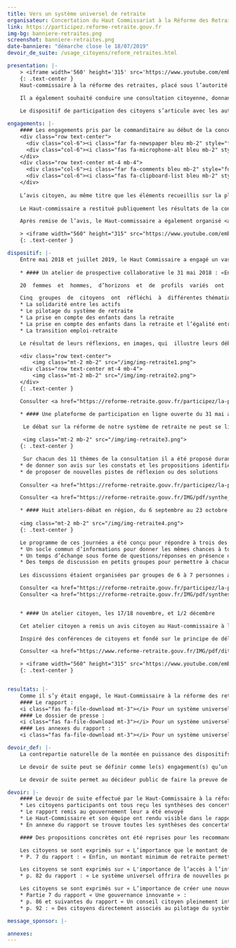 ```yaml
---
title: Vers un système universel de retraite
organisateur: Concertation du Haut Commissariat à la Réforme des Retraites
link: https://participez.reforme-retraite.gouv.fr
img-bg: banniere-retraites.png
screenshot: banniere-retraites.png
date-banniere: "démarche close le 18/07/2019"
devoir_de_suite: /usage_citoyens/reform_retraites.html

presentation: |-
    > <iframe width='560' height='315' src='https://www.youtube.com/embed/t69jhbUmBGQ' frameborder='0' allow='accelerometer; autoplay; encrypted-media; gyroscope; picture-in-picture' allowfullscreen></iframe>
    {: .text-center }
    Haut-commissaire à la réforme des retraites, placé sous l’autorité d’Agnès Buzyn, ministre des Solidarités et de la Santé, Jean-Paul Delevoye a en charge la préparation et le suivi de la mise en place d’un système universel de retraite. Dans ce cadre, il organise la consultation des principaux acteurs du champ des retraites et il coordonne les travaux préparatoires au niveau interministériel, la rédaction des projets de textes législatifs et réglementaires, et le suivi de leur mise en œuvre.
    
    Il a également souhaité conduire une consultation citoyenne, donnant à tous l’occasion de débattre des enjeux majeurs de société soulevés par la mise en place d’un système universel de retraite.

    Le dispositif de participation des citoyens s’articule avec les autres volets de la consultation : le dialogue constructif avec les partenaires sociaux, les échanges avec les parlementaires, avec les experts et les chercheurs. Ces différents volets ont vocation à alimenter la réflexion et les orientations de la réforme.

engagements: |-
    #### Les engagements pris par le commanditaire au début de la concertation :
    <div class="row text-center">
      <div class="col-6"><i class="far fa-newspaper bleu mb-2" style="font-size: 4rem"></i><br>Une synthèse exhaustive de toutes les contributions</div>
      <div class="col-6"><i class="fas fa-microphone-alt bleu mb-2" style="font-size: 4rem"></i><br>Une réponse aux 100 contributions les plus soutenues</div>
    </div>
    <div class="row text-center mt-4 mb-4">
      <div class="col-6"><i class="far fa-comments bleu mb-2" style="font-size: 4rem"></i><br>Une invitation pour les 15 contributeurs les plus actifs et un grand atelier de contribution</div>
      <div class="col-6"><i class="fas fa-clipboard-list bleu mb-2" style="font-size: 4rem"></i><br>Un suivi des contributions citoyennes et de celles reprises dans les préconisations du Haut-Commissaire</div>
    </div>
 
    L’avis citoyen, au même titre que les éléments recueillis sur la plateforme en ligne et lors des ateliers en région, ont alimenté les préconisations du Haut-commissaire à la réforme des retraites, qu’il a remis au Gouvernement en juillet 2019.
    
    Le Haut-commissaire a restitué publiquement les résultats de la concertation lors d’une journée de restitution organisée le 13 décembre 2018 en présence de parlementaires, de partenaires sociaux, de citoyens, des parties prenantes à la réforme ainsi que de journalistes.

    Après remise de l’avis, le Haut-commissaire a également organisé <a href="https://www.reforme-retraite.gouv.fr/actualites/presse/dossiers-de-presse/article/point-d-etape-de-la-participation-citoyenne">des temps d’échanges avec les citoyens </a>de l’atelier et les principaux contributeurs de la plateforme de consultation.

    > <iframe width="560" height="315" src="https://www.youtube.com/embed/iBW9RlJvnQY" frameborder="0" allow="accelerometer; autoplay; encrypted-media; gyroscope; picture-in-picture" allowfullscreen></iframe>
    {: .text-center }

dispositif: |-
    Entre mai 2018 et juillet 2019, le Haut Commissaire a engagé un vaste dispositif de participation citoyenne avec : 
    
    * #### Un atelier de prospective collaborative le 31 mai 2018 : «En 2040, tous égaux dans le nouveau système de retraite»

    20  femmes  et  hommes,  d’horizons  et  de  profils  variés  ont  été  invités,  pendant  toute  une  journée,  à  se  projeter en 2040 pour évaluer collectivement l’impact des décisions  qui  pourraient  être  prises  en  2019  lors  de  la  création d’un système universel de retraite. 

    Cinq  groupes  de  citoyens  ont  réfléchi  à  différentes thématiques : 
    * La solidarité entre les actifs
    * Le pilotage du système de retraite
    * La prise en compte des enfants dans la retraite
    * La prise en compte des enfants dans la retraite et l’égalité entre les femmes et les hommes en matière de retraite
    * La transition emploi-retraite

    Le résultat de leurs réflexions, en images, qui  illustre leurs débats, leurs interrogations, la manière dont ils se sont projetés dans des situations concrètes du futur. Est-ce selon vous une situation souhaitable ? Ce futur de notre  système  de  retraite  est-il  envisageable ?  Quelles  sont les solutions à mettre en œuvre aujourd’hui, dans la réforme ?

    <div class="row text-center">
        <img class="mt-2 mb-2" src="/img/img-retraite1.png">
    <div class="row text-center mt-4 mb-4">
        <img class="mt-2 mb-2" src="/img/img-retraite2.png">
    </div>
    {: .text-center }

    Consulter <a href="https://reforme-retraite.gouv.fr/participez/la-participation-citoyenne-2018/article/l-atelier-prospectif">l'intégralité des productions de l'atelier</a>

    * #### Une plateforme de participation en ligne ouverte du 31 mai au 25 octobre 2018 
     
     Le débat sur la réforme de notre système de retraite ne peut se limiter à des questions d’équilibre budgétaire, ou à la seule question du montant des retraites. La création d’un système universel de retraite nécessite de revisiter l’ensemble de notre système actuel et d’imaginer les modalités de mise en œuvre des principes d’équité, de justice et de solidarité. 

     <img class="mt-2 mb-2" src="/img/img-retraite3.png">
    {: .text-center }

     Sur chacun des 11 thèmes de la consultation il a été proposé durant 5 mois :
    * de donner son avis sur les constats et les propositions identifiés par le Haut-Commissaire à la réforme des retraites
    * de proposer de nouvelles pistes de réflexion ou des solutions
    
    Consulter <a href="https://reforme-retraite.gouv.fr/participez/la-participation-citoyenne-2018/article/la-consultation-en-ligne">Les résultats de la consultation et la synthèse cartographique de la consultation publique</a>

    Consulter <a href="https://reforme-retraite.gouv.fr/IMG/pdf/synthe_se_finale_et_compile_e_-_google_docs-compressed_3_.pdf">la synthèse des contributions à la plateforme en ligne</a>

    * #### Huit ateliers-débat en région, du 6 septembre au 23 octobre 2018
    
    <img class="mt-2 mb-2" src="/img/img-retraite4.png">
    {: .text-center }

    Le programme de ces journées a été conçu pour répondre à trois des critères fondamentaux d’une discussion constructive : 
    * Un socle commun d’informations pour donner les mêmes chances à tous de pouvoir s’exprimer 
    * Un temps d’échange sous forme de questions/réponses en présence du Haut-Commissaire pour comprendre le projet du futur système universel de retraite 
    * Des temps de discussion en petits groupes pour permettre à chacun de s’exprimer puis d’élaborer des propositions collectives.
    
    Les discussions étaient organisées par groupes de 6 à 7 personnes avec un facilitateur (salariés des caisses de retraite CNAV, AGIRC-ARRCO, MSA…) à chaque table, chargé d’animer les débats. La journée s’organisait en plusieurs séquences avec l’objectif de partager un diagnostic sur le système actuel, de débattre des principes de la réforme pour ensuite co-construire des propositions concrètes répondant à un enjeu spécifique lié à la mise en place du système universel de retraite.

    Consulter <a href="https://reforme-retraite.gouv.fr/participez/la-participation-citoyenne-2018/article/les-ateliers-en-region">l’ensemble des résultats des ateliers participatifs en région</a>
    Consulter <a href="https://reforme-retraite.gouv.fr/IMG/pdf/synthese_finale_version_finale__0412.pdf">la synthèse des 8 ateliers</a>


    * #### Un atelier citoyen, les 17/18 novembre, et 1/2 décembre

    Cet atelier citoyen a remis un avis citoyen au Haut-commissaire à la réforme des retraites répondant à la question : A quelles conditions la confiance de tous dans le système de retraite peut-elle être renouvelée ?

    Inspiré des conférences de citoyens et fondé sur le principe de délibération collective, l’atelier citoyen est un dispositif élaboré par la Direction interministérielle de la transformation publique (DITP). L’objectif est d’amener, de manière crédible et sincère, un groupe de citoyens représentatifs de la diversité de la population française à se positionner en toute indépendance sur un sujet.

    Consulter <a href="https://www.reforme-retraite.gouv.fr/IMG/pdf/ditp_atelier_citoyen-2.pdf">L'avis citoyen rendu au Haut-Commissaire</a>

    > <iframe width="560" height="315" src="https://www.youtube.com/embed/78j4bSHXaLw" frameborder="0" allow="accelerometer; autoplay; encrypted-media; gyroscope; picture-in-picture" allowfullscreen></iframe>
    {: .text-center }


resultats: |-
    Comme il s’y était engagé, le Haut-Commissaire à la réforme des retraites a remis au gouvernement un rapport dans lequel sont précisées les recommandations dont la concertation citoyenne a été à l’origine ou que la concertation citoyenne a précisé et renforcé. 
    #### Le rapport :
    <i class="fas fa-file-download mt-3"></i> Pour un système universel de retraite : Préconisation de Jean-PaulDelevoye (...) <a href="#">Télécharger le document</a>
    #### Le dossier de presse : 
    <i class="fas fa-file-download mt-3"></i> Pour un système universel de retraite : Préconisation de Jean-PaulDelevoye (...) <a href="#">Télécharger le document</a>
    #### Les annexes du rapport :
    <i class="fas fa-file-download mt-3"></i> Pour un système universel de retraite : Préconisation de Jean-PaulDelevoye (...) <a href="#">Télécharger le document</a>

devoir_def: |- 
    La contrepartie naturelle de la montée en puissance des dispositifs de participation doit être la transparence des résultats auxquels ils aboutissent. Sans cela, la participation a un effet déceptif pour les citoyens qui ont contribué et à qui les commanditaires ne rendent pas compte des résultats. Et le fait de concerter a un effet démobilisateur pour les décideurs publics qui ne savent comment exploiter le matériau recueilli. 

    Le devoir de suite peut se définir comme le(s) engagement(s) qu’un décideur public prend lorsqu’il entreprend une concertation citoyenne et la manière dont il procède pour en assurer la tenue. C’est le fait de revenir vers les citoyens après un temps de concertation pour expliciter la manière dont leurs contributions ont été prises en compte et ont pu modifier l’action de l’administration à la fois sur le processus de décision lié à la question mise en débat mais également sur les pratiques internes à l’administration. En résumé, le devoir de suite c’est faire la preuve de l’impact d’une concertation, faire savoir à quoi sert la participation citoyenne. 

    Le devoir de suite permet au décideur public de faire la preuve de la sincérité et l’honnêteté  de sa démarche. En permettant au décideur d’exploiter politiquement les résultats, il contribue à renforcer la relation de confiance entre l’institution et les citoyens.

devoir: |- 
    #### Le devoir de suite effectué par le Haut-Commissaire à la réforme des retraites :
    * Les citoyens participants ont tous reçu les synthèses des concertations
    * Le rapport remis au gouvernement leur a été envoyé 
    * Le Haut-Commissaire et son équipe ont rendu visible dans le rapport tout ce qui provenait des concertations citoyennes en faisant apparaitre les contributions et les propositions dans des encadrés, directement dans le rapport remis au gouvernement 
    * En annexe du rapport se trouve toutes les synthèses des concertations

    #### Des propositions concrètes ont été reprises pour les recommandations :

    Les citoyens se sont exprimés sur « L’importance que le montant de la pension d’une personne ayant travaillée toute sa vie soit supérieure à celui d’une personne qui n’a pas travaillé » : 
    * P. 7 du rapport : « Enfin, un montant minimum de retraite permettra de garantir aux personnes qui ont travaillé toute leur vie, même avec des revenus faibles voire inférieurs au SMIC, de bénéficier d’une retraite égale à 1000 euros, soit 85% du SMIC. »

    Les citoyens se sont exprimés sur « L'importance de l’accès à l’information et de l’accompagnement des citoyens » :
    * p. 82 du rapport : « Le système universel offrira de nouvelles possibilités en termes d’accompagnement et de services. La lisibilité et la simplification apportées par ce système devront permettre à chacun de connaître ses droits, d’anticiper l’impact de ses changements de vie ou de carrière sur sa retraite et de faire des choix éclairés tout au long de sa vie professionnelle.

    Les citoyens se sont exprimés sur « L’importance de créer une nouvelle instance de gouvernance qui associerait les citoyens »
    * Partie 7 du rapport « Une gouvernance innovante » :
    * p. 86 et suivantes du rapport « Un conseil citoyen pleinement intégré à la gouvernance » : 
    * p. 92 : « Des citoyens directement associés au pilotage du système // La démarche de participation citoyenne initiée lors des travaux préparatoires à l’instauration du système universel de retraite se prolongera dans le cadre de sa gouvernance. Une représentation directe de citoyens aura vocation ainsi à être pleinement associée au pilotage du système de retraite. Un Conseil citoyen des retraites composé de 30 citoyens représentatifs de la diversité de la société française sera créé. Les citoyens seront renouvelés par moitié tous les ans. […]

message_sponsor: |- 

annexes:
---
```

